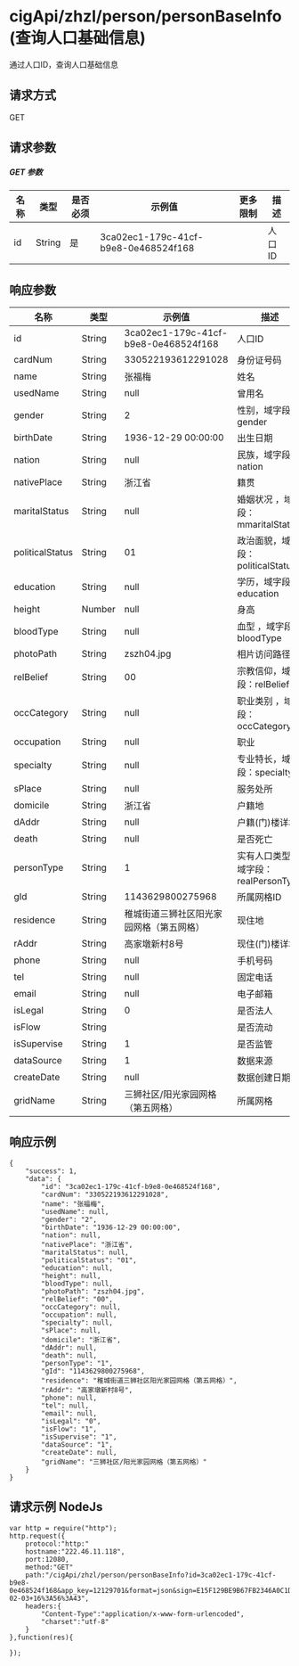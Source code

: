 # cigApi/zhzl/person/personBaseInfo (查询人口基础信息)

通过人口ID，查询人口基础信息

## 请求方式

GET

## 请求参数

##### GET 参数

名称|类型|是否必须|示例值|更多限制|描述
--|--|--|--|--|--
id|String|是|3ca02ec1-179c-41cf-b9e8-0e468524f168||人口ID

## 响应参数

名称|类型|示例值|描述
--|--|--|--
id|String|3ca02ec1-179c-41cf-b9e8-0e468524f168|人口ID
cardNum|String|330522193612291028|身份证号码
name|String|张福梅|姓名
usedName|String|null|曾用名 
gender|String|2|性别，域字段：gender
birthDate|String|1936-12-29 00:00:00|出生日期 
nation|String|null|民族，域字段：nation
nativePlace|String|浙江省|籍贯 
maritalStatus|String|null|婚姻状况 ，域字段：mmaritalStatus
politicalStatus|String|01|政治面貌，域字段：politicalStatus
education|String|null|学历，域字段：education
height|Number|null|身高
bloodType|String|null|血型 ，域字段：bloodType
photoPath|String|zszh04.jpg|相片访问路径 
relBelief|String|00|宗教信仰，域字段：relBelief
occCategory|String|null|职业类别 ，域字段：occCategory
occupation|String|null|职业
specialty|String|null|专业特长，域字段：specialty
sPlace|String|null|服务处所
domicile|String|浙江省|户籍地
dAddr|String|null|户籍(门)楼详址
death|String|null|是否死亡
personType|String|1|实有人口类型，域字段：realPersonType
gId|String|1143629800275968|所属网格ID 
residence|String|稚城街道三狮社区阳光家园网格（第五网格）|现住地 
rAddr|String|高家墩新村8号|现住(门)楼详址
phone|String|null|手机号码
tel|String|null|固定电话
email|String|null|电子邮箱
isLegal|String|0|是否法人
isFlow|String||是否流动
isSupervise|String|1|是否监管 
dataSource|String|1|数据来源
createDate|String|null|数据创建日期
gridName|String|三狮社区/阳光家园网格（第五网格）|所属网格

## 响应示例
```
{
    "success": 1, 
    "data": {
        "id": "3ca02ec1-179c-41cf-b9e8-0e468524f168", 
        "cardNum": "330522193612291028", 
        "name": "张福梅", 
        "usedName": null, 
        "gender": "2", 
        "birthDate": "1936-12-29 00:00:00", 
        "nation": null, 
        "nativePlace": "浙江省", 
        "maritalStatus": null, 
        "politicalStatus": "01", 
        "education": null, 
        "height": null, 
        "bloodType": null, 
        "photoPath": "zszh04.jpg", 
        "relBelief": "00", 
        "occCategory": null, 
        "occupation": null, 
        "specialty": null, 
        "sPlace": null, 
        "domicile": "浙江省", 
        "dAddr": null, 
        "death": null, 
        "personType": "1", 
        "gId": "1143629800275968", 
        "residence": "稚城街道三狮社区阳光家园网格（第五网格）", 
        "rAddr": "高家墩新村8号", 
        "phone": null, 
        "tel": null, 
        "email": null, 
        "isLegal": "0", 
        "isFlow": "1", 
        "isSupervise": "1", 
        "dataSource": "1", 
        "createDate": null, 
        "gridName": "三狮社区/阳光家园网格（第五网格）"
    }
}
```

## 请求示例 NodeJs
```
var http = require("http");
http.request({
    protocol:"http:"
    hostname:"222.46.11.118",
    port:12080,
    method:"GET"
    path:"/cigApi/zhzl/person/personBaseInfo?id=3ca02ec1-179c-41cf-b9e8-0e468524f168&app_key=12129701&format=json&sign=E15F129BE9B67FB2346A0C1D54D0D589&sign_method=hmac&timestamp=2017-02-03+16%3A56%3A43",
    headers:{
        "Content-Type":"application/x-www-form-urlencoded",
        "charset":"utf-8"
    }
},function(res){

});
```